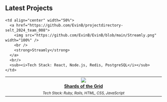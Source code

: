 ## Latest Projects

<table>
  <tr>
    <td align="center" width="50%">
      <a href="https://github.com/EvinB/shards-of-the-grid">
        <img src="https://github.com/EvinB/EvinB/blob/main/ShardsGrid.png" width="100%" />
        <br />
        <strong>Shards of the Grid</strong>
      </a>
      <br/>
      <sub><i>Tech Stack: Ruby, Rails, HTML, CSS, JavaScript</i></sub>
    </td>

    <td align="center" width="50%">
      <a href="https://github.com/EvinB/projectdirectory-selt_2024_team_008">
        <img src="https://github.com/EvinB/EvinB/blob/main/Streamly.png" width="100%" />
        <br />
        <strong>Streamly</strong>
      </a>
      <br/>
      <sub><i>Tech Stack: React, Node.js, Redis, PostgreSQL</i></sub>
    </td>
  </tr>
</table>
